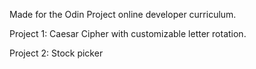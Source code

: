 
Made for the Odin Project online developer curriculum. 

Project 1: Caesar Cipher with customizable letter rotation.


Project 2: Stock picker
